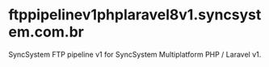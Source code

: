 # ftppipelinev1phplaravel8v1.syncsystem.com.br
SyncSystem FTP pipeline v1 for SyncSystem Multiplatform PHP / Laravel v1.
